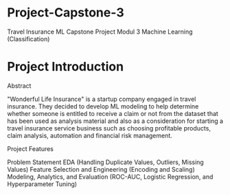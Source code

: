 # Project-Capstone-3
Travel Insurance ML
Capstone Project Modul 3 Machine Learning (Classification)

# Project Introduction

Abstract

"Wonderful Life Insurance" is a startup company engaged in travel insurance. They decided to develop ML modeling to help determine whether someone is entitled to receive a claim or not from the dataset that has been used as analysis material and also as a consideration for starting a travel insurance service business such as choosing profitable products, claim analysis, automation and financial risk management.

Project Features

Problem Statement
EDA (Handling Duplicate Values, Outliers, Missing Values)
Feature Selection and Engineering (Encoding and Scaling)
Modeling, Analytics, and Evaluation (ROC-AUC, Logistic Regression, and Hyperparameter Tuning)
